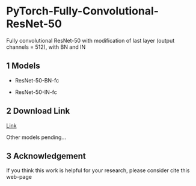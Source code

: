 # PyTorch-Fully-Convolutional-ResNet-50

Fully convolutional ResNet-50 with modification of last layer (output channels = 512), with BN and IN

## 1 Models

- ResNet-50-BN-fc

- ResNet-50-IN-fc

## 2 Download Link

[Link](https://portland-my.sharepoint.com/:f:/g/personal/yzzhao2-c_ad_cityu_edu_hk/ErqHGpCYfBVIgGsU1JJQqaoBsBWWqgKqJkDCfv38zgd_cA?e=L8GWBh)

Other models pending...

## 3 Acknowledgement

If you think this work is helpful for your research, please consider cite this web-page

